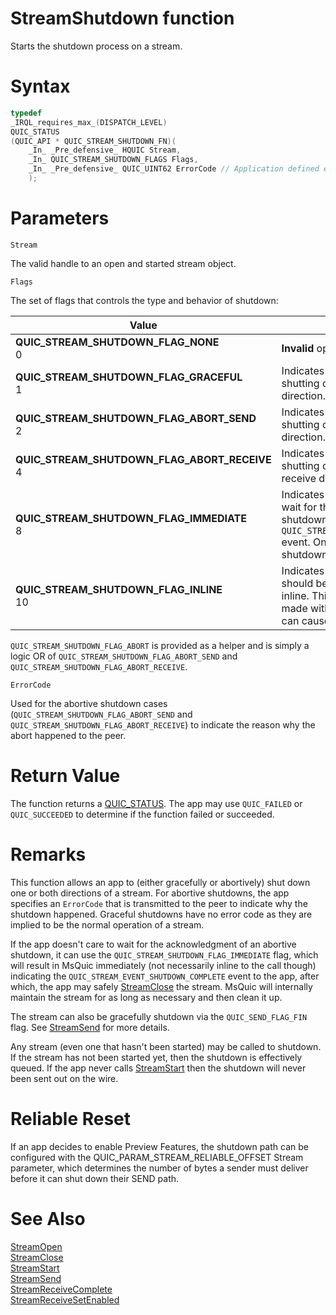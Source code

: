 StreamShutdown function
======

Starts the shutdown process on a stream.

# Syntax

```C
typedef
_IRQL_requires_max_(DISPATCH_LEVEL)
QUIC_STATUS
(QUIC_API * QUIC_STREAM_SHUTDOWN_FN)(
    _In_ _Pre_defensive_ HQUIC Stream,
    _In_ QUIC_STREAM_SHUTDOWN_FLAGS Flags,
    _In_ _Pre_defensive_ QUIC_UINT62 ErrorCode // Application defined error code
    );
```

# Parameters

`Stream`

The valid handle to an open and started stream object.

`Flags`

The set of flags that controls the type and behavior of shutdown:

Value | Meaning
--- | ---
**QUIC_STREAM_SHUTDOWN_FLAG_NONE**<br>0 | **Invalid** option for `StreamShutdown`.
**QUIC_STREAM_SHUTDOWN_FLAG_GRACEFUL**<br>1 | Indicates the app is gracefully shutting down the stream in the send direction.
**QUIC_STREAM_SHUTDOWN_FLAG_ABORT_SEND**<br>2 | Indicates the app is abortively shutting down the stream in the send direction.
**QUIC_STREAM_SHUTDOWN_FLAG_ABORT_RECEIVE**<br>4 | Indicates the app is abortively shutting down the stream in the receive direction.
**QUIC_STREAM_SHUTDOWN_FLAG_IMMEDIATE**<br>8 | Indicates the app does not want to wait for the acknowledgment of the shutdown before getting the `QUIC_STREAM_EVENT_SHUTDOWN_COMPLETE` event. Only allowed for abortive shutdowns.
**QUIC_STREAM_SHUTDOWN_FLAG_INLINE**<br>10 | Indicates that the stream shutdown should be processed inmediately inline. This in only applicable for calls made within callbacks. WARNING: It can cause reentrant callbacks!

`QUIC_STREAM_SHUTDOWN_FLAG_ABORT` is provided as a helper and is simply a logic OR of `QUIC_STREAM_SHUTDOWN_FLAG_ABORT_SEND` and `QUIC_STREAM_SHUTDOWN_FLAG_ABORT_RECEIVE`.

`ErrorCode`

Used for the abortive shutdown cases (`QUIC_STREAM_SHUTDOWN_FLAG_ABORT_SEND` and `QUIC_STREAM_SHUTDOWN_FLAG_ABORT_RECEIVE`) to indicate the reason why the abort happened to the peer.

# Return Value

The function returns a [QUIC_STATUS](QUIC_STATUS.md). The app may use `QUIC_FAILED` or `QUIC_SUCCEEDED` to determine if the function failed or succeeded.

# Remarks

This function allows an app to (either gracefully or abortively) shut down one or both directions of a stream. For abortive shutdowns, the app specifies an `ErrorCode` that is transmitted to the peer to indicate why the shutdown happened. Graceful shutdowns have no error code as they are implied to be the normal operation of a stream.

If the app doesn't care to wait for the acknowledgment of an abortive shutdown, it can use the `QUIC_STREAM_SHUTDOWN_FLAG_IMMEDIATE` flag, which will result in MsQuic immediately (not necessarily inline to the call though) indicating the `QUIC_STREAM_EVENT_SHUTDOWN_COMPLETE` event to the app, after which, the app may safely [StreamClose](StreamClose.md) the stream. MsQuic will internally maintain the stream for as long as necessary and then clean it up.

The stream can also be gracefully shutdown via the `QUIC_SEND_FLAG_FIN` flag. See [StreamSend](StreamSend.md) for more details.

Any stream (even one that hasn't been started) may be called to shutdown. If the stream has not been started yet, then the shutdown is effectively queued. If the app never calls [StreamStart](StreamStart.md) then the shutdown will never been sent out on the wire.

# Reliable Reset

If an app decides to enable Preview Features, the shutdown path can be configured with the QUIC_PARAM_STREAM_RELIABLE_OFFSET Stream parameter, which determines the number of bytes a sender must deliver before it can shut down their SEND path.

# See Also

[StreamOpen](StreamOpen.md)<br>
[StreamClose](StreamClose.md)<br>
[StreamStart](StreamStart.md)<br>
[StreamSend](StreamSend.md)<br>
[StreamReceiveComplete](StreamReceiveComplete.md)<br>
[StreamReceiveSetEnabled](StreamReceiveSetEnabled.md)<br>
